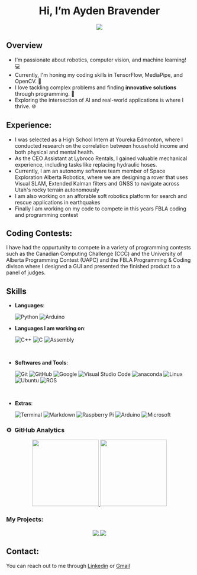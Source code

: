 <h1 align="center">
Hi, I’m Ayden Bravender 
</h1>

<p align="center">
  <a href="https://github.com/DenverCoder1/readme-typing-svg"><img src="https://readme-typing-svg.herokuapp.com?font=Time+New+Roman&color=cyan&size=32&center=true&vCenter=true&width=600&height=100&lines=Ayden+Bravender;IB+High+School+Student;Software+Engineer+In+The+Making;Self-taught+Programmer;Computer+Vision+Enthusiast;AI+And+ML;Active+Learner/Researcher;Always+learning+new+skills;Software+and+Hardware;Robotics;Software+Team+Member+at+SPEAR"></a>
</p>

## Overview
- I’m passionate about robotics, computer vision, and machine learning! 💻
- Currently, I'm honing my coding skills in TensorFlow, MediaPipe, and OpenCV. 🚀
- I love tackling complex problems and finding **innovative solutions** through programming. 🧠
- Exploring the intersection of AI and real-world applications is where I thrive. 🌐

## Experience:
- I was selected as a High School Intern at Youreka Edmonton, where I conducted research on the correlation between household income and both physical and mental health.
- As the CEO Assistant at Lybroco Rentals, I gained valuable mechanical experience, including tasks like replacing hydraulic hoses.
- Currently, I am an autonomy software team member of Space Exploration Alberta Robotics, where we are designing a rover that uses Visual SLAM, Extended Kalman filters and GNSS to navigate across Utah's rocky terrain autonomously
- I am also working on an afforable soft robotics platform for search and rescue applications in earthquakes
- Finally I am working on my code to compete in this years FBLA coding and programming contest

## Coding Contests:
I have had the oppurtunity to compete in a variety of programming contests such as the Canadian Computing Challenge (CCC) and the University of Alberta Programming Contest (UAPC) and the FBLA Programming & Coding divison where I designed a GUI and presented the finished product to a panel of judges.


<p align="center">

## Skills

- **Languages**:

  ![Python](https://img.shields.io/badge/Python%20-%2314354C.svg?style=for-the-badge&logo=python&logoColor=white)
  ![Arduino](https://img.shields.io/badge/Arduino%20-%2300599C.svg?style=for-the-badge&logo=arduino&logoColor=white)

- **Languages I am working on**:
    
    ![C++](https://img.shields.io/badge/C++%20-%2300599C.svg?style=for-the-badge&logo=c%2B%2B&logoColor=white)
    ![C](https://img.shields.io/badge/C%20-%2300599C.svg?style=for-the-badge&logo=c&logoColor=white)
    ![Assembly](https://img.shields.io/badge/Assembly%20-%2300599C.svg?style=for-the-badge&logo=assemblyscript&logoColor=white)

<br>

- **Softwares and Tools**:

    ![Git](https://img.shields.io/badge/git-%23F05033.svg?style=for-the-badge&logo=git&logoColor=white)
    ![GitHub](https://img.shields.io/badge/github-%23121011.svg?style=for-the-badge&logo=github&logoColor=white)
    ![Google](https://img.shields.io/badge/google-%234285F4.svg?style=for-the-badge&logo=google&logoColor=white)
    ![Visual Studio Code](https://img.shields.io/badge/Visual%20Studio%20Code-0078d7.svg?style=for-the-badge&logo=visual-studio-code&logoColor=white)
    ![anaconda](https://img.shields.io/badge/anaconda-42B029.svg?&style=for-the-badge&logo=anaconda&logoColor=white)
    ![Linux](https://img.shields.io/badge/Linux-FCC624?style=for-the-badge&logo=linux&logoColor=black)
    ![Ubuntu](https://img.shields.io/badge/Ubuntu-E95420?style=for-the-badge&logo=ubuntu&logoColor=orange)
    ![ROS](https://img.shields.io/badge/ROS-22314E?style=for-the-badge&logo=ros&logoColor=white)
    
    

<br>

- **Extras**:

    ![Terminal](https://img.shields.io/badge/Terminal-%23054020?style=for-the-badge&logo=gnu-bash&logoColor=white)
    ![Markdown](https://img.shields.io/badge/markdown-%23000000.svg?style=for-the-badge&logo=markdown&logoColor=white)
    ![Raspberry Pi](https://img.shields.io/badge/Raspberry%20Pi-C51A4A?style=for-the-badge&logo=raspberry-pi&logoColor=white)
    ![Arduino](https://img.shields.io/badge/Arduino-00979D?style=for-the-badge&logo=arduino&logoColor=white)
    ![Microsoft](https://img.shields.io/badge/edge-0078D7.svg?&style=for-the-badge&logo=microsoft-edge&logoColor=white)

</p>

### ⚙️ &nbsp;GitHub Analytics

<p align="center">
<a href="https://github.com/AydenBravender">
  <img height="180em" src="https://github-readme-stats-eight-theta.vercel.app/api?username=AydenBravender&show_icons=true&theme=algolia&include_all_commits=true&count_private=true"/>
  <img height="180em" src="https://github-readme-stats-eight-theta.vercel.app/api/top-langs/?username=AydenBravender&layout=compact&langs_count=8&theme=algolia&include_all_commits=true&count_private=true"/>
</a>
</p>

### My Projects:
<p align="center">
<a href="https://github.com/AydenBravender/Autonomous-Computer-Vision-Car">
  <img align="center" src="https://github-readme-stats.vercel.app/api/pin/?username=AydenBravender&repo=Autonomous-Computer-Vision-Car&theme=tokyonight" />
</a>

<a href="https://github.com/AydenBravender/Mediapipe_Door_Opener">
  <img align="center" src="https://github-readme-stats.vercel.app/api/pin/?username=AydenBravender&repo=Mediapipe_Door_Opener&theme=tokyonight" />
</a>
</p>






## Contact:
You can reach out to me through [Linkedin](linkedin.com/in/aydenbravender) or [Gmail](mailto:aydenbravender@gmail.com)

<!---
AydenBravender/AydenBravender is a ✨ special ✨ repository because its `README.md` (this file) appears on your GitHub profile.
You can click the Preview link to take a look at your changes.
--->
